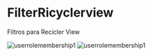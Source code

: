 # FilterRicyclerview

Filtros para Recicler View

![userrolemembership1](https://github.com/choquidownn25/FilterRicyclerview/filter.jpeg)
![userrolemembership1](https://github.com/choquidownn25/FilterRicyclerview/filter2.jpeg)